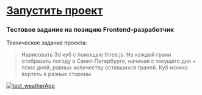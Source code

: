 # [Запустить проект](https://johnnystorm19.github.io/test_weatherApp/)
### Тестовое задание на позицию Frontend-разработчик
Техническое задание проекта:
>Нарисовать 3d куб с помощью three.js. На каждой грани отобразить погоду в Санкт-Петербурге, начиная с текущего дня + плюс дней, равных количеству оставшихся граней. Куб можно вертеть в разные стороны

[![test_weatherApp](https://github.com/JohnnyStorm19/test_weatherApp/actions/workflows/web.yml/badge.svg)](https://github.com/JohnnyStorm19/test_weatherApp/actions/workflows/web.yml)